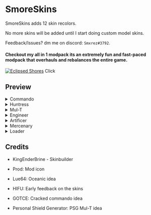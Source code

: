 # SmoreSkins

SmoreSkins adds 12 skin recolors. 

No more skins will be added until I start doing custom model skins.

Feedback/Issues? dm me on discord: `Smxrez#3792`.

#### Checkout my all in 1 modpack its an extremely fun and fast-paced modpack that overhauls and rebalances the entire game.
[![Eclipsed Shores](https://gcdn.thunderstore.io/live/repository/icons/Smxrez-Eclipsed_Shores-2.0.1.png.128x128_q95.png)](https://thunderstore.io/package/Smxrez/Eclipsed_Shores/)
Click

## Preview

<details>
  <summary>Commando</summary>

### Oceanic

![](https://i.postimg.cc/MGStXXsD/Screenshot-2024-02-05-173247.png)

### Cracked Commando https://thunderstore.io/package/TheBestAssociatedLargelyLudicrousSillyheadGroup/Gamers_of_the_Cracked_Emoji/

![](https://i.postimg.cc/wBQ2NHZd/Screenshot-2024-02-05-173213.png)

</details>

<details>
  <summary>Huntress</summary>

### Voidtouched 

![](https://i.postimg.cc/9XZkD6J7/Screenshot-2024-01-04-184215.png)

</details>

<details>
  <summary>Mul-T</summary>

### Smore

![](https://i.postimg.cc/y8PSNcjx/igFAmage.png)

### Personal Shield Generator 

(Somehow I made this while forgetting oceanic exists but its cool enough so I kept it)

![](https://i.postimg.cc/SQM2Mwdw/imag-FGASDAe.png)

### Graphite

![](https://i.postimg.cc/6377zSX4/iddAmage.png)

### Slateleaf

![](https://i.postimg.cc/s2HQYztR/imaSsge.png)

</details>

<details>
  <summary>Engineer</summary>

### Molten 

(Note: His turrets are changed but for some reason don't change in the lobby)

![](https://i.postimg.cc/SNbX7Dtj/im-FDSFSEFage.png)

</details>

<details>
  <summary>Artificer</summary>

### Minted

![](https://i.postimg.cc/LXrJWT9C/i-GFGSmage.png)

</details>

<details>
  <summary>Mercenary</summary>

### DyingStar 

![](https://i.postimg.cc/bJdYp2C7/Screenshot-2024-02-05-173335.png)

</details>

<details>
  <summary>Loader</summary>

### Melon

![](https://i.postimg.cc/rsxD2rz8/imag-GDSFSDSe.png)

</details>

## Credits

- KingEnderBrine - Skinbuilder

- Prod: Mod icon

- Lue64: Oceanic idea

- HIFU: Early feedback on the skins

- GOTCE: Cracked commando idea

- Personal Shield Generator: PSG Mul-T idea